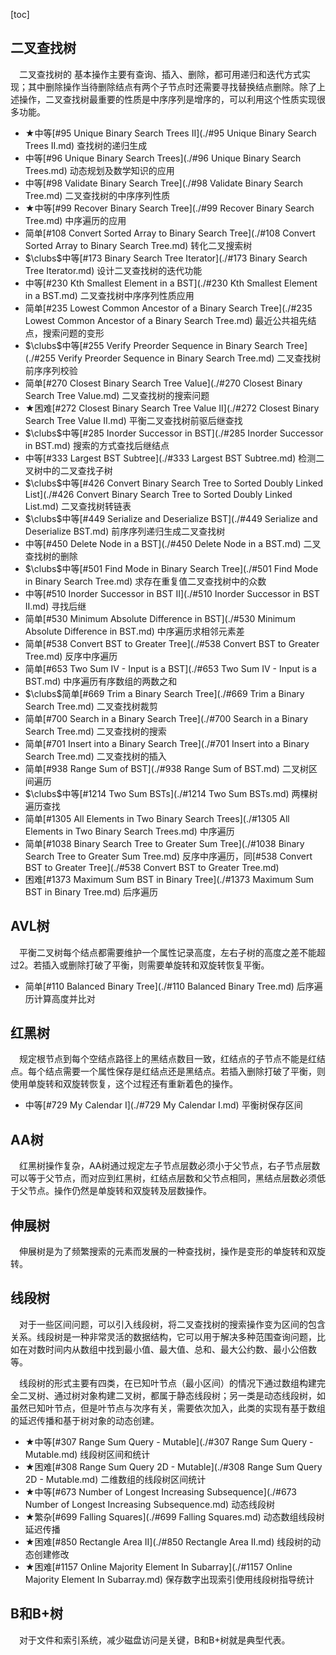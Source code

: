 [toc]

## 二叉查找树

&emsp;二叉查找树的 基本操作主要有查询、插入、删除，都可用递归和迭代方式实现；其中删除操作当待删除结点有两个子节点时还需要寻找替换结点删除。除了上述操作，二叉查找树最重要的性质是中序序列是增序的，可以利用这个性质实现很多功能。

* $\bigstar$中等[#95 Unique Binary Search Trees II](./#95 Unique Binary Search Trees II.md)    查找树的递归生成
* 中等[#96 Unique Binary Search Trees](./#96 Unique Binary Search Trees.md)    动态规划及数学知识的应用
* 中等[#98 Validate Binary Search Tree](./#98 Validate Binary Search Tree.md)    二叉查找树的中序序列性质
* $\bigstar$中等[#99 Recover Binary Search Tree](./#99 Recover Binary Search Tree.md)    中序遍历的应用
* 简单[#108 Convert Sorted Array to Binary Search Tree](./#108 Convert Sorted Array to Binary Search Tree.md)    转化二叉搜索树
* $\clubs$中等[#173 Binary Search Tree Iterator](./#173 Binary Search Tree Iterator.md)    设计二叉查找树的迭代功能
* 中等[#230 Kth Smallest Element in a BST](./#230 Kth Smallest Element in a BST.md)    二叉查找树中序序列性质应用
* 简单[#235 Lowest Common Ancestor of a Binary Search Tree](./#235 Lowest Common Ancestor of a Binary Search Tree.md)    最近公共祖先结点，搜索问题的变形
* $\clubs$中等[#255 Verify Preorder Sequence in Binary Search Tree](./#255 Verify Preorder Sequence in Binary Search Tree.md)    二叉查找树前序序列校验
* 简单[#270 Closest Binary Search Tree Value](./#270 Closest Binary Search Tree Value.md)    二叉查找树的搜索问题
* $\bigstar$困难[#272 Closest Binary Search Tree Value II](./#272 Closest Binary Search Tree Value II.md)    平衡二叉查找树前驱后继查找
* $\clubs$中等[#285 Inorder Successor in BST](./#285 Inorder Successor in BST.md)    搜索的方式查找后继结点
* 中等[#333 Largest BST Subtree](./#333 Largest BST Subtree.md)    检测二叉树中的二叉查找子树
* $\clubs$中等[#426 Convert Binary Search Tree to Sorted Doubly Linked List](./#426 Convert Binary Search Tree to Sorted Doubly Linked List.md)    二叉查找树转链表
* $\clubs$中等[#449 Serialize and Deserialize BST](./#449 Serialize and Deserialize BST.md)    前序序列递归生成二叉查找树
* 中等[#450 Delete Node in a BST](./#450 Delete Node in a BST.md)    二叉查找树的删除
* $\clubs$中等[#501 Find Mode in Binary Search Tree](./#501 Find Mode in Binary Search Tree.md)    求存在重复值二叉查找树中的众数
* 中等[#510 Inorder Successor in BST II](./#510 Inorder Successor in BST II.md)    寻找后继
* 简单[#530 Minimum Absolute Difference in BST](./#530 Minimum Absolute Difference in BST.md)    中序遍历求相邻元素差
* 简单[#538 Convert BST to Greater Tree](./#538 Convert BST to Greater Tree.md)    反序中序遍历
* 简单[#653 Two Sum IV - Input is a BST](./#653 Two Sum IV - Input is a BST.md)    中序遍历有序数组的两数之和
* $\clubs$简单[#669 Trim a Binary Search Tree](./#669 Trim a Binary Search Tree.md)    二叉查找树裁剪
* 简单[#700 Search in a Binary Search Tree](./#700 Search in a Binary Search Tree.md)    二叉查找树的搜索
* 简单[#701 Insert into a Binary Search Tree](./#701 Insert into a Binary Search Tree.md)    二叉查找树的插入
* 简单[#938 Range Sum of BST](./#938 Range Sum of BST.md)    二叉树区间遍历
* $\clubs$中等[#1214 Two Sum BSTs](./#1214 Two Sum BSTs.md)    两棵树遍历查找
* 简单[#1305 All Elements in Two Binary Search Trees](./#1305 All Elements in Two Binary Search Trees.md)    中序遍历
* 简单[#1038 Binary Search Tree to Greater Sum Tree](./#1038 Binary Search Tree to Greater Sum Tree.md)    反序中序遍历，同[#538 Convert BST to Greater Tree](./#538 Convert BST to Greater Tree.md)
* 困难[#1373 Maximum Sum BST in Binary Tree](./#1373 Maximum Sum BST in Binary Tree.md)    后序遍历

## AVL树

&emsp;平衡二叉树每个结点都需要维护一个属性记录高度，左右子树的高度之差不能超过2。若插入或删除打破了平衡，则需要单旋转和双旋转恢复平衡。

* 简单[#110 Balanced Binary Tree](./#110 Balanced Binary Tree.md)    后序遍历计算高度并比对

## 红黑树

&emsp;规定根节点到每个空结点路径上的黑结点数目一致，红结点的子节点不能是红结点。每个结点需要一个属性保存是红结点还是黑结点。若插入删除打破了平衡，则使用单旋转和双旋转恢复，这个过程还有重新着色的操作。

* 中等[#729 My Calendar I](./#729 My Calendar I.md)    平衡树保存区间

## AA树

&emsp;红黑树操作复杂，AA树通过规定左子节点层数必须小于父节点，右子节点层数可以等于父节点，而对应到红黑树，红结点层数和父节点相同，黑结点层数必须低于父节点。操作仍然是单旋转和双旋转及层数操作。

## 伸展树

&emsp;伸展树是为了频繁搜索的元素而发展的一种查找树，操作是变形的单旋转和双旋转。

## 线段树

&emsp;对于一些区间问题，可以引入线段树，将二叉查找树的搜索操作变为区间的包含关系。线段树是一种非常灵活的数据结构，它可以用于解决多种范围查询问题，比如在对数时间内从数组中找到最小值、最大值、总和、最大公约数、最小公倍数等。

&emsp;线段树的形式主要有四类，在已知叶节点（最小区间）的情况下通过数组构建完全二叉树、通过树对象构建二叉树，都属于静态线段树；另一类是动态线段树，如虽然已知叶节点，但是叶节点与次序有关，需要依次加入，此类的实现有基于数组的延迟传播和基于树对象的动态创建。

* $\bigstar$中等[#307 Range Sum Query - Mutable](./#307 Range Sum Query - Mutable.md)    线段树区间和统计
* $\bigstar$困难[#308 Range Sum Query 2D - Mutable](./#308 Range Sum Query 2D - Mutable.md)    二维数组的线段树区间统计
* $\bigstar$中等[#673 Number of Longest Increasing Subsequence](./#673 Number of Longest Increasing Subsequence.md)    动态线段树
* $\bigstar$繁杂[#699 Falling Squares](./#699 Falling Squares.md)    动态数组线段树延迟传播
* $\bigstar$困难[#850 Rectangle Area II](./#850 Rectangle Area II.md)    线段树的动态创建修改
* $\bigstar$困难[#1157 Online Majority Element In Subarray](./#1157 Online Majority Element In Subarray.md)    保存数字出现索引使用线段树指导统计

## B和B+树

&emsp;对于文件和索引系统，减少磁盘访问是关键，B和B+树就是典型代表。